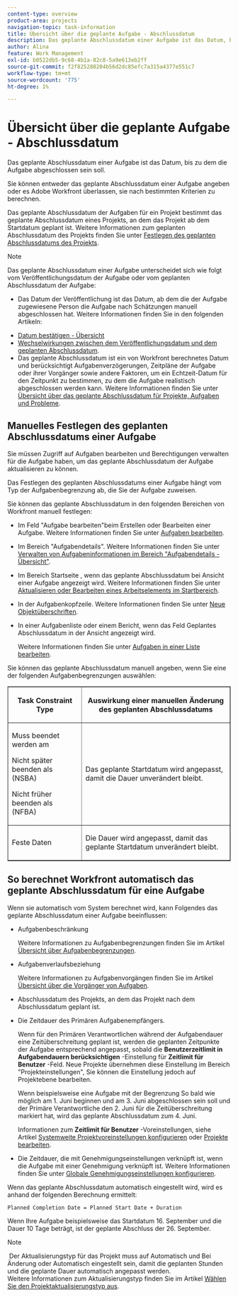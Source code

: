 ```yaml
---
content-type: overview
product-area: projects
navigation-topic: task-information
title: Übersicht über die geplante Aufgabe - Abschlussdatum
description: Das geplante Abschlussdatum einer Aufgabe ist das Datum, bis zu dem die Aufgabe abgeschlossen sein soll.
author: Alina
feature: Work Management
exl-id: b0522db5-9c68-4b1a-82c8-5a9e613eb2ff
source-git-commit: f2f825280204b56d2dc85efc7a315a4377e551c7
workflow-type: tm+mt
source-wordcount: '775'
ht-degree: 1%

---
```


# Übersicht über die geplante Aufgabe - Abschlussdatum

Das geplante Abschlussdatum einer Aufgabe ist das Datum, bis zu dem die Aufgabe abgeschlossen sein soll.

Sie können entweder das geplante Abschlussdatum einer Aufgabe angeben oder es Adobe Workfront überlassen, sie nach bestimmten Kriterien zu berechnen. 

Das geplante Abschlussdatum der Aufgaben für ein Projekt bestimmt das geplante Abschlussdatum eines Projekts, an dem das Projekt ab dem Startdatum geplant ist. Weitere Informationen zum geplanten Abschlussdatum des Projekts finden Sie unter [Festlegen des geplanten Abschlussdatums des Projekts](../../../manage-work/projects/planning-a-project/project-planned-completion-date.md).

>[!NOTE]
>
>Das geplante Abschlussdatum einer Aufgabe unterscheidet sich wie folgt vom Veröffentlichungsdatum der Aufgabe oder vom geplanten Abschlussdatum der Aufgabe:
>
>* Das Datum der Veröffentlichung ist das Datum, ab dem die der Aufgabe zugewiesene Person die Aufgabe nach Schätzungen manuell abgeschlossen hat. Weitere Informationen finden Sie in den folgenden Artikeln:
   * [Datum bestätigen - Übersicht](../../../manage-work/projects/updating-work-in-a-project/overview-of-commit-dates.md)
   * [Wechselwirkungen zwischen dem Veröffentlichungsdatum und dem geplanten Abschlussdatum](../../../manage-work/projects/updating-work-in-a-project/interactions-between-commit-and-planned-completion-dates.md).
* Das geplante Abschlussdatum ist ein von Workfront berechnetes Datum und berücksichtigt Aufgabenverzögerungen, Zeitpläne der Aufgabe oder ihrer Vorgänger sowie andere Faktoren, um ein Echtzeit-Datum für den Zeitpunkt zu bestimmen, zu dem die Aufgabe realistisch abgeschlossen werden kann. Weitere Informationen finden Sie unter [Übersicht über das geplante Abschlussdatum für Projekte, Aufgaben und Probleme](../../../manage-work/projects/planning-a-project/project-projected-completion-date.md).
>


## Manuelles Festlegen des geplanten Abschlussdatums einer Aufgabe

Sie müssen Zugriff auf Aufgaben bearbeiten und Berechtigungen verwalten für die Aufgabe haben, um das geplante Abschlussdatum der Aufgabe aktualisieren zu können.

Das Festlegen des geplanten Abschlussdatums einer Aufgabe hängt vom Typ der Aufgabenbegrenzung ab, die Sie der Aufgabe zuweisen. 

Sie können das geplante Abschlussdatum in den folgenden Bereichen von Workfront manuell festlegen:

* Im Feld &quot;Aufgabe bearbeiten&quot;beim Erstellen oder Bearbeiten einer Aufgabe. Weitere Informationen finden Sie unter [Aufgaben bearbeiten](../../../manage-work/tasks/manage-tasks/edit-tasks.md).
* Im Bereich &quot;Aufgabendetails&quot;. Weitere Informationen finden Sie unter [Verwalten von Aufgabeninformationen im Bereich &quot;Aufgabendetails - Übersicht&quot;](../../../manage-work/tasks/manage-tasks/task-information-in-overview.md).
* Im Bereich Startseite , wenn das geplante Abschlussdatum bei Ansicht einer Aufgabe angezeigt wird. Weitere Informationen finden Sie unter [Aktualisieren oder Bearbeiten eines Arbeitselements im Startbereich](../../../workfront-basics/using-home/using-the-home-area/update-and-edit-work-item-home.md).
* In der Aufgabenkopfzeile. Weitere Informationen finden Sie unter [Neue Objektüberschriften](../../../workfront-basics/the-new-workfront-experience/new-object-headers.md).
* In einer Aufgabenliste oder einem Bericht, wenn das Feld Geplantes Abschlussdatum in der Ansicht angezeigt wird.

   Weitere Informationen finden Sie unter [Aufgaben in einer Liste bearbeiten](../../../manage-work/tasks/manage-tasks/edit-tasks-in-a-list.md).

Sie können das geplante Abschlussdatum manuell angeben, wenn Sie eine der folgenden Aufgabenbegrenzungen auswählen: 

<table border="1" cellspacing="15" cellpadding="1"> 
 <col> 
 <col> 
 <thead> 
  <tr> 
   <th> <p><strong>Task Constraint Type</strong> </p> </th> 
   <th> <p><strong>Auswirkung einer manuellen Änderung des geplanten Abschlussdatums</strong> </p> </th> 
  </tr> 
 </thead> 
 <tbody> 
  <tr> 
   <td> <p>Muss beendet werden am</p> <p>Nicht später beenden als (NSBA)</p> <p>Nicht früher beenden als (NFBA)</p> </td> 
   <td> <p><span class="s1">Das geplante Startdatum wird angepasst, damit die Dauer unverändert bleibt.</span> </p> </td> 
  </tr> 
  <tr> 
   <td> <p>Feste Daten</p> </td> 
   <td> <p>Die Dauer wird angepasst, damit das geplante Startdatum unverändert bleibt.</p> </td> 
  </tr> 
 </tbody> 
</table>

## So berechnet Workfront automatisch das geplante Abschlussdatum für eine Aufgabe

Wenn sie automatisch vom System berechnet wird, kann Folgendes das geplante Abschlussdatum einer Aufgabe beeinflussen:

* Aufgabenbeschränkung

   Weitere Informationen zu Aufgabenbegrenzungen finden Sie im Artikel [Übersicht über Aufgabenbegrenzungen](../../../manage-work/tasks/task-constraints/task-constraint-overview.md).

* Aufgabenverlaufsbeziehung

   Weitere Informationen zu Aufgabenvorgängen finden Sie im Artikel [Übersicht über die Vorgänger von Aufgaben](../../../manage-work/tasks/use-prdcssrs/predecessors-overview.md).

* Abschlussdatum des Projekts, an dem das Projekt nach dem Abschlussdatum geplant ist.
* Die Zeitdauer des Primären Aufgabenempfängers.

   Wenn für den Primären Verantwortlichen während der Aufgabendauer eine Zeitüberschreitung geplant ist, werden die geplanten Zeitpunkte der Aufgabe entsprechend angepasst, sobald die **Benutzerzeitlimit in Aufgabendauern berücksichtigen** -Einstellung für **Zeitlimit für Benutzer** -Feld. Neue Projekte übernehmen diese Einstellung im Bereich &quot;Projekteinstellungen&quot;, Sie können die Einstellung jedoch auf Projektebene bearbeiten.

   Wenn beispielsweise eine Aufgabe mit der Begrenzung So bald wie möglich am 1. Juni beginnen und am 3. Juni abgeschlossen sein soll und der Primäre Verantwortliche den 2. Juni für die Zeitüberschreitung markiert hat, wird das geplante Abschlussdatum zum 4. Juni.

   Informationen zum **Zeitlimit für Benutzer** -Voreinstellungen, siehe Artikel [Systemweite Projektvoreinstellungen konfigurieren](../../../administration-and-setup/set-up-workfront/configure-system-defaults/set-project-preferences.md) oder [Projekte bearbeiten](../../../manage-work/projects/manage-projects/edit-projects.md).

* Die Zeitdauer, die mit Genehmigungseinstellungen verknüpft ist, wenn die Aufgabe mit einer Genehmigung verknüpft ist. Weitere Informationen finden Sie unter [Globale Genehmigungseinstellungen konfigurieren](../../../administration-and-setup/customize-workfront/configure-approval-milestone-processes/establish-approval-settings.md).

Wenn das geplante Abschlussdatum automatisch eingestellt wird, wird es anhand der folgenden Berechnung ermittelt: 

```
Planned Completion Date = Planned Start Date + Duration
```

Wenn Ihre Aufgabe beispielsweise das Startdatum 16. September und die Dauer 10 Tage beträgt, ist der geplante Abschluss der 26. September.

>[!NOTE]
 Der Aktualisierungstyp für das Projekt muss auf Automatisch und Bei Änderung oder Automatisch eingestellt sein, damit die geplanten Stunden und die geplante Dauer automatisch angepasst werden.\
Weitere Informationen zum Aktualisierungstyp finden Sie im Artikel [Wählen Sie den Projektaktualisierungstyp aus](../../../manage-work/projects/manage-projects/select-project-update-type.md).
